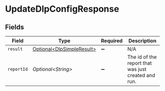 # UpdateDlpConfigResponse


## Fields

| Field                                                                    | Type                                                                     | Required                                                                 | Description                                                              |
| ------------------------------------------------------------------------ | ------------------------------------------------------------------------ | ------------------------------------------------------------------------ | ------------------------------------------------------------------------ |
| `result`                                                                 | [Optional\<DlpSimpleResult>](../../models/components/DlpSimpleResult.md) | :heavy_minus_sign:                                                       | N/A                                                                      |
| `reportId`                                                               | *Optional\<String>*                                                      | :heavy_minus_sign:                                                       | The id of the report that was just created and run.                      |